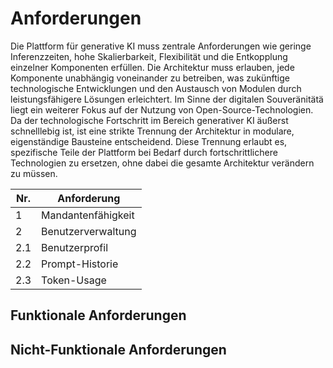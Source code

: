 # Anforderungen

Die Plattform für generative KI muss zentrale Anforderungen wie geringe Inferenzzeiten, hohe
Skalierbarkeit, Flexibilität und die Entkopplung einzelner Komponenten erfüllen. Die 
Architektur muss erlauben, jede Komponente unabhängig voneinander zu betreiben, was zukünftige
technologische Entwicklungen und den Austausch von Modulen durch leistungsfähigere
Lösungen erleichtert. 
Im Sinne der digitalen Souveränitätä liegt ein weiterer Fokus auf der Nutzung von Open-Source-Technologien.
Da der technologische Fortschritt im Bereich generativer KI äußerst schnelllebig ist, ist eine
strikte Trennung der Architektur in modulare, eigenständige Bausteine entscheidend. Diese
Trennung erlaubt es, spezifische Teile der Plattform bei Bedarf durch fortschrittlichere
Technologien zu ersetzen, ohne dabei die gesamte Architektur verändern zu müssen.

| Nr. | Anforderung |
| --- | ----------- |
| 1 | Mandantenfähigkeit |
| 2 | Benutzerverwaltung |
| 2.1 | Benutzerprofil |
| 2.2 | Prompt-Historie |
| 2.3 | Token-Usage |

## Funktionale Anforderungen

## Nicht-Funktionale Anforderungen